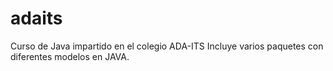 # adaits
Curso de Java impartido en el colegio ADA-ITS
Incluye varios paquetes con diferentes modelos en JAVA.
